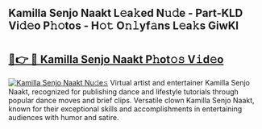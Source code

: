 ## Kamilla Senjo Naakt L𝚎a𝚔ed N𝚞𝚍e - Part-KLD Vi𝚍𝚎o P𝚑𝚘tos - H𝚘𝚝 O𝚗𝚕yf𝚊ns L𝚎a𝚔s GiwKI

# <h2><a href="http://kf6yj7.oniu.top/?m=Kamilla+Senjo+Naakt">🔗👉 🔴 Kamilla Senjo Naakt P𝚑ot𝚘𝚜 V𝚒d𝚎o</a></h2>

[![Kamilla Senjo Naakt Nu𝚍e𝚜](https://i.imgur.com/0qMVB7G.gif)](http://kf6yj7.oniu.top/?m=Kamilla+Senjo+Naakt)
Virtual artist and entertainer Kamilla Senjo Naakt, recognized for publishing dance and lifestyle tutorials through popular dance moves and brief clips. Versatile clown Kamilla Senjo Naakt, known for their exceptional skills and accomplishments in entertaining audiences with humor and satire.  
